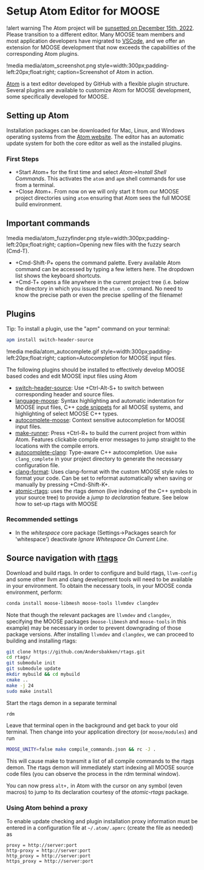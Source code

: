 # Setup Atom Editor for MOOSE

!alert warning
The Atom project will be [sunsetted on December 15th, 2022](https://github.blog/2022-06-08-sunsetting-atom/).
Please transition to a different editor. Many MOOSE team members and most application developers have
migrated to [VSCode](VSCode.md), and we offer an extension for MOOSE development that now exceeds the
capabilities of the corresponding Atom plugins.

!media media/atom_screenshot.png
       style=width:300px;padding-left:20px;float:right;
       caption=Screenshot of Atom in action.

[Atom](http://atom.io) is a text editor developed by GitHub with a flexible plugin structure. Several
plugins are available to customize Atom for MOOSE development, some specifically developed for MOOSE.

## Setting up Atom

Installation packages can be downloaded for Mac, Linux, and Windows operating systems from the
[Atom website](http://atom.io). The editor has an automatic update system for both the core editor as
well as the installed plugins.

### First Steps

- +Start Atom+ for the first time and select _Atom->Install Shell Commands_. This activates the
  `atom` and `apm` shell commands for use from a terminal.
- +Close Atom+. From now on we will only start it from our MOOSE project directories using `atom`
  ensuring that Atom sees the full MOOSE build environment.

## Important commands

!media media/atom_fuzzyfinder.png
       style=width:300px;padding-left:20px;float:right;
       caption=Opening new files with the fuzzy search (Cmd-T).

- +Cmd-Shift-P+ opens the command palette. Every available Atom command can be accessed by typing a
  few letters here. The dropdown list shows the keyboard shortcuts.
- +Cmd-T+ opens a file anywhere in the current project tree (i.e. below the directory in which you
  issued the `atom .` command. No need to know the precise path or even the precise spelling of the
  filename!

## Plugins

Tip: To install a plugin, use the "apm" command on your terminal:

```bash
apm install switch-header-source
```

!media media/atom_autocomplete.gif
       style=width:300px;padding-left:20px;float:right;
       caption=Autocompletion for MOOSE input files.

The following plugins should be installed to effectively develop MOOSE based codes and edit MOOSE
input files using Atom

- [switch-header-source](http://atom.io/packages/switch-header-source): Use +Ctrl-Alt-S+ to switch
  between corresponding header and source files.
- [language-moose](http://atom.io/packages/language-moose): Syntax highlighting and automatic
  indentation for MOOSE input files, C++ [code snippets](./Snippets) for all MOOSE systems, and
  highlighting of select MOOSE C++ types.
- [autocomplete-moose](http://atom.io/packages/autocomplete-moose): Context sensitive autocompletion
  for MOOSE input files.
- [make-runner](http://atom.io/packages/make-runner): Press +Ctrl-R+ to build the current project
  from within Atom. Features clickable compile error messages to jump straight to the locations with
  the compile errors.
- [autocomplete-clang](http://atom.io/packages/autocomplete-clang): Type-aware C++
  autocompletion. Use ```make clang_complete``` in your project directory to generate the necessary
  configuration file.
- [clang-format](http://atom.io/packages/clang-format): Uses clang-format with the custom MOOSE style
  rules to format your code. Can be set to reformat automatically when saving or manually by pressing
  +Cmd-Shift-K+.
- [atomic-rtags](http://atom.io/packages/atomic-rtags): uses the rtags demon (live indexing of the
  C++ symbols in your source tree) to provide a _jump to declaration_ feature. See below how to
  set-up rtags with MOOSE

### Recommended settings

- In the *whitespace* core package (Settings->Packages search for 'whitespace') deactivate *Ignore
  Whitespace On Current Line*.

## Source navigation with [rtags](https://github.com/Andersbakken/rtags)

Download and build rtags. In order to configure and build rtags, `llvm-config`
and some other llvm and clang development tools will need to be available in
your environment. To obtain the necessary tools, in your MOOSE conda environment, perform:

```bash
conda install moose-libmesh moose-tools llvmdev clangdev
```

Note that though the relevant packages are `llvmdev` and `clangdev`, specifying
the MOOSE packages (`moose-libmesh` and `moose-tools` in this example) may be
necessary in order to prevent downgrading of those package versions. After
installing `llvmdev` and `clangdev`, we can proceed to building and installing rtags:

```bash
git clone https://github.com/Andersbakken/rtags.git
cd rtags/
git submodule init
git submodule update
mkdir mybuild && cd mybuild
cmake ..
make -j 24
sudo make install
```

Start the rtags demon in a separate terminal

```bash
rdm
```

Leave that terminal open in the background and get back to your old terminal.
Then change into your application directory (or `moose/modules`) and run

```bash
MOOSE_UNITY=false make compile_commands.json && rc -J .
```

This will cause make to transmit a list of all compile commands to the rtags demon. The rtags demon
will immediately start indexing all MOOSE source code files (you can observe the process in the rdm
terminal window).

You can now press `alt+,` in Atom with the cursor on any symbol (even macros) to jump to its
declaration courtesy of the _atomic-rtags_ package.

### Using Atom behind a proxy

To enable update checking and plugin installation proxy information must be entered in a
configuration file at `~/.atom/.apmrc` (create the file as needed) as

```text
proxy = http://server:port
http-proxy = http://server:port
http_proxy = http://server:port
https_proxy = http://server:port
```
